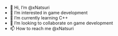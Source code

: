 - 👋 Hi, I’m @xNatsuri
- 👀 I’m interested in game development
- 🌱 I’m currently learning C++
- 💞️ I’m looking to collaborate on game development
- 📫 How to reach me @xNatsuri

<!---
xNatsuri/xNatsuri is a ✨ special ✨ repository because its `README.md` (this file) appears on your GitHub profile.
You can click the Preview link to take a look at your changes.
--->
